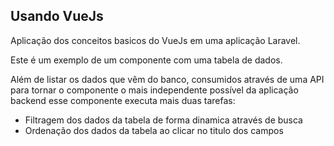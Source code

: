 
## Usando VueJs

Aplicação dos conceitos basicos do VueJs em uma aplicação Laravel.

Este é um exemplo de um componente com uma tabela de dados.

Além de listar os dados que vêm do banco, consumidos através de uma API para tornar o componente o mais independente possível da aplicação backend esse componente executa mais duas tarefas:

- Filtragem dos dados da tabela de forma dinamica através de busca
- Ordenação dos dados da tabela ao clicar no titulo dos campos